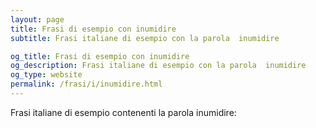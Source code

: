 ```yaml
---
layout: page
title: Frasi di esempio con inumidire 
subtitle: Frasi italiane di esempio con la parola  inumidire

og_title: Frasi di esempio con inumidire 
og_description: Frasi italiane di esempio con la parola  inumidire
og_type: website
permalink: /frasi/i/inumidire.html
---
```


Frasi italiane di esempio contenenti la parola inumidire:


